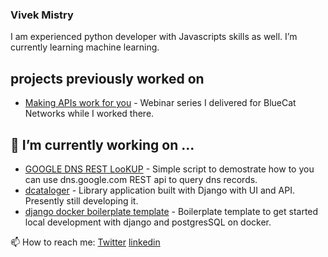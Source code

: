 ### Vivek Mistry

I am experienced python developer with Javascripts skills as well. I’m currently learning machine learning.

## projects previously worked on

- [Making APIs work for you](https://github.com/bluecatlabs/making-apis-work-for-you/) - Webinar series I delivered for BlueCat Networks while I worked there.

## 🔭 I’m currently working on ...

- [GOOGLE DNS REST LooKUP](https://github.com/elephantatech/GoogleDNSLookup) - Simple script to demostrate how to you can use dns.google.com REST api to query dns records.
- [dcataloger](https://github.com/elephantatech/dcatalog) - Library application built with Django with UI and API. Presently still developing it.
- [django docker boilerplate template](https://github.com/elephantatech/django-docker-template) - Boilerplate template to get started local development with django and postgresSQL on docker.



📫 How to reach me:
[Twitter](https://twitter.com/elephantatech)
[linkedin](https://www.linkedin.com/in/vivekmistry/)
<!--
**elephantatech/elephantatech** is a ✨ _special_ ✨ repository because its `README.md` (this file) appears on your GitHub profile.

Here are some ideas to get you started:

- 🔭 I’m currently working on ...
- 🌱 I’m currently learning ...
- 👯 I’m looking to collaborate on ...
- 🤔 I’m looking for help with ...
- 💬 Ask me about ...
- 📫 How to reach me: ...
- 😄 Pronouns: ...
- ⚡ Fun fact: ...
-->
